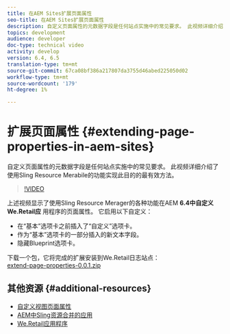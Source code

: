 ```yaml
---
title: 在AEM Sites扩展页面属性
seo-title: 在AEM Sites扩展页面属性
description: 自定义页面属性的元数据字段是任何站点实施中的常见要求。 此视频详细介绍了使用Sling Resource Merabile的功能实现此目的的最有效方法。
topics: development
audience: developer
doc-type: technical video
activity: develop
version: 6.4, 6.5
translation-type: tm+mt
source-git-commit: 67ca08bf386a217807da3755d46abed225050d02
workflow-type: tm+mt
source-wordcount: '179'
ht-degree: 1%

---
```



# 扩展页面属性 {#extending-page-properties-in-aem-sites}

自定义页面属性的元数据字段是任何站点实施中的常见要求。 此视频详细介绍了使用Sling Resource Merabile的功能实现此目的的最有效方法。

>[!VIDEO](https://video.tv.adobe.com/v/25173?quality=9&learn=on)

上述视频显示了使用Sling Resource Merager的各种功能在AEM **6.4中自定义We.Retail应** 用程序的页面属性。 它启用以下自定义：

* 在“基本”选项卡之前插入了“自定义”选项卡。
* 作为“基本”选项卡的一部分插入的新文本字段。
* 隐藏Blueprint选项卡。

下载一个包，它将完成的扩展安装到We.Retail日志站点：\
[extend-page-properties-0.0.1.zip](assets/extend-page-properties-0011.zip)

## 其他资源 {#additional-resources}

* [自定义视图页面属性](https://docs.adobe.com/docs/en/aem/6-5/develop/extending/customizing-page-properties/page-properties-views.html)
* [AEM中Sling资源合并的应用](https://helpx.adobe.com/experience-manager/6-5/sites/developing/using/sling-resource-merger.html)
* [We.Retail应用程序](https://github.com/Adobe-Marketing-Cloud/aem-sample-we-retail)
